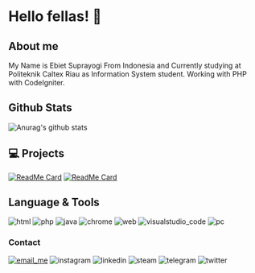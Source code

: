 # Hello fellas! 👋

## About me
<p align='left'>My Name is Ebiet Suprayogi From Indonesia and Currently studying at Politeknik Caltex Riau as Information System student. Working with PHP with CodeIgniter.</p>

## Github Stats
![Anurag's github stats](https://github-readme-stats.vercel.app/api?username=stevenfernandes&show_icons=true&theme=algolia)

## 💻 Projects
[![ReadMe Card](https://github-readme-stats.vercel.app/api/pin/?username=stevenfernandes&repo=himasistifowebsite&theme=algolia)](https://github.com/stevenfernandes/himasistifowebsite)
[![ReadMe Card](https://github-readme-stats.vercel.app/api/pin/?username=stevenfernandes&repo=SIAKMS&theme=algolia)](https://github.com/stevenfernandes/SIAKMS)

## Language & Tools
![html](https://user-images.githubusercontent.com/17777357/92082893-6115b280-edef-11ea-9fda-fbdd4332bff9.png)
![php](https://user-images.githubusercontent.com/17777357/92082861-51966980-edef-11ea-97ca-c005b9f89f19.png)
![java](https://user-images.githubusercontent.com/17777357/92082969-7e4a8100-edef-11ea-8555-54289c711fdb.png)
![chrome](https://user-images.githubusercontent.com/17777357/92083025-915d5100-edef-11ea-9292-1cc74639334c.png)
![web](https://user-images.githubusercontent.com/17777357/92083051-9a4e2280-edef-11ea-8259-1ee7aef29165.png)
![visualstudio_code](https://user-images.githubusercontent.com/17777357/92083206-dda89100-edef-11ea-8966-9dc07a94f781.png)
![pc](https://user-images.githubusercontent.com/17777357/92083406-324c0c00-edf0-11ea-984c-fd4017cd803f.png)


### Contact
<a href="mailto:ebietsy@outlook.co.id">![email_me](https://user-images.githubusercontent.com/17777357/92083462-44c64580-edf0-11ea-8ece-7288bc8d719b.png)</a>
![instagram](https://user-images.githubusercontent.com/17777357/92083471-4a239000-edf0-11ea-84c1-3d944b623984.png)
![linkedin](https://user-images.githubusercontent.com/17777357/92083474-4b54bd00-edf0-11ea-9d33-6ac50e89d40f.png)
![steam](https://user-images.githubusercontent.com/17777357/92083491-51e33480-edf0-11ea-8d7a-220f6260dd17.png)
![telegram](https://user-images.githubusercontent.com/17777357/92083498-53acf800-edf0-11ea-8c7c-b5809ae74d9b.png)
![twitter](https://user-images.githubusercontent.com/17777357/92083510-57407f00-edf0-11ea-9a8c-65b55b4c0b6f.png)
